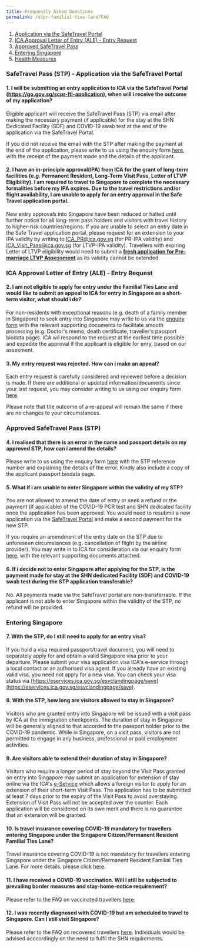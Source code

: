 ```yaml
---
title: Frequently Asked Questions
permalink: /scpr-familial-ties-lane/FAQ
---
```

<div id="top"></div>

 1. [Application via the SafeTravel Portal](#portal)
 2. [ICA Approval Letter of Entry (ALE) - Entry Request](#ale)
 3. [Approved SafeTravel Pass](#stp)
 4. [Entering Singapore](#entry)
 5. [Health Measures](#healthmeasures)
 
<div id="portal"></div>

### SafeTravel Pass (STP) - Application via the SafeTravel Portal 

#### 1. I will be submitting an entry application to ICA via the SafeTravel Portal (<https://go.gov.sg/scpr-ftl-application>), when will i receive the outcome of my application? 

Eligible applicant will receive the SafeTravel Pass (STP) via email after making the necessary payment (if applicable) for the stay at the SHN Dedicated Facility (SDF) and COVID-19 swab test at the end of the application  via the SafeTravel Portal. 

If you did not receive the email with the STP after making the payment at the end of the application, please write to us using the enquiry form [here](https://go.gov.sg/sto-enquiry), with the receipt of the payment made and the details of the applicant. 

#### 2. I have an in-principle approval(IPA) from ICA for the grant of long-term facilities (e.g. Permanent Resident, Long-Term Visit Pass, Letter of LTVP Eligibility). I am required to travel to Singapore to complete the necessary formalities before my IPA expires. Due to the travel restrictions and/or flight availability, I am unable to apply for an entry approval in the Safe Travel application portal. 

New entry approvals into Singapore have been reduced or halted until further notice for all long-term pass holders and visitors with travel history to higher-risk countries/regions. If you are unable to select an entry date in the Safe Travel application portal, please request for an extension to your IPA validity by writing to <a href="mailto:ICA_PR@ica.gov.sg">ICA_PR@ica.gov.sg</a> (for PR-IPA validity) and <a href="mailto:ICA_Visit_Pass@ica.gov.sg">ICA_Visit_Pass@ica.gov.sg</a> (for LTVP-IPA validity). Travellers with expiring Letter of LTVP eligibility would need to submit a <u><b>fresh application for Pre-marriage LTVP Assessment</b></u> as its validity cannot be extended

<div id="ale"></div>

### ICA Approval Letter of Entry (ALE) - Entry Request

#### 2. I am not eligible to apply for entry under the Familial Ties Lane and would like to submit an appeal to ICA for entry in Singapore as a short-term visitor, what should i do?

For non-residents with exceptional reasons (e.g. death of a family member in Singapore) to seek entry into Singapore may write to us via the [enquiry form](https://go.gov.sg/sto-enquiry) with the relevant supporting documents to facilitate smooth processing (e.g. Doctor's memo, death certificate, traveller's passport biodata page). ICA wil respond to the request at the earliest time possible and expedite the approval if the applicant is eligible for enry, based on our assesment.

#### 3. My entry request was rejected. How can i make an appeal? 

Each entry request is carefully considered and reviewed before a decision is made. If there are additional or updated information/documents since your last request, you may consider writing to us using our enquiry form [here](http://go.gov.sg/sto-enquiry).

Please note that the outcome of a re-appeal will remain the same if there are no changes to your circumstances.

<div id="stp"></div>

### Approved SafeTravel Pass (STP)

#### 4. I realised that there is an error in the name and passport details on my approved STP, how can i amend the details?

Please write to us using the enquiry form [here](https://go.gov.sg/sto-enquiry) with the STP reference number and explaining the details of the error. Kindly also include a copy of the applicant passport biodata page.

#### 5. What if i am unable to enter Singapore within the validity of my STP? 

You are not allowed to amend the date of entry or seek a refund or the payment (if applicable) of the COVID-19 PCR test and SHN dedicated facility once the application has been approved. You would need to resubmit a new application via the [SafeTravel Portal](https://go.gov.sg/scpr-ftl-application) and make a second payment for the new STP. 

If you require an amendment of the entry date on the STP due to unforeseen circumstances (e.g. cancellation of flight by the airline provider). You may write in to ICA for consideration via our enquiry form [here](https://go.gov.sg/sto-enquiry), with the relevant supporting documents attached.

#### 6. If i decide not to enter Singapore after applying for the STP, is the payment made for stay at the SHN dedicated Facility (SDF) and COVID-19 swab test during the STP application transferable? 

No. All payments made via the SafeTravel portal are non-transferrable. If the applicant is not able to enter Singapore within the validity of the STP, no refund will be provided. 

<div id="entry"></div>

### Entering Singapore 

#### 7. With the STP, do I still need to apply for an entry visa? 

If you hold a visa required passport/travel document, you will need to separately apply for and obtain a valid Singapore visa prior to your departure. Please submit your visa application visa ICA's e-service through a local contact or an authorised visa agent. If you already have an existing valid visa, you need not apply for a new visa. You can check your visa status via [https://eservices.ica.gov.sg/esvclandingpage/save](https://eservices.ica.gov.sg/esvclandingpage/save). 

#### 8. With the STP, how long are visitors allowed to stay in Singapore?

Visitors who are granted entry into Singapore will be issued with a visit pass by ICA at the immigration checkpoints. The duration of stay in Singapore will be generally aligned to that accorded to the passport holder prior to the COVID-19 pandemic. While in Singapore, on a visit pass, visitors are not permitted to engage in any business, professional or paid employment activities. 

#### 9. Are visitors able to extend their duration of stay in Singapore? 

Visitors who require a longer period of stay beyond the Visit Pass granted on entry into Singapore may submit an application for extension of stay online via the ICA's [e-Service](https://eservices.ica.gov.sg/esvclandingpage/extend) which allows a foreign visitor to apply for an extension of their short-term Visit Pass. The application has to be submitted at least 7 days prior to the expiry of the Visit Pass to avoid overstaying. Extension of Visit Pass will not be accepted over the counter. Each application will be considered on its own merit and there is no guarantee that an extension will be granted. 

<div id="healthmeasures"></div>

#### 10. Is travel insurance covering COVID-19 mandatory for travellers entering Singapore under the Singapore Citizen/Permanent Resident Familial Ties Lane? 

Travel insurance covering COVID-19 is not mandatory for travellers entering Singapore under the Singapore Citizen/Permanent Resident Familial Ties Lane. For more details, please click [here](/health/insurance-and-treatment#insurance).


#### 11. I have received a COVID-19 vaccination. Will I still be subjected to prevailing border measures and stay-home-notice requirement? 

Please refer to the FAQ on vaccinated travellers [here](https://safetravel.ica.gov.sg/health/faq#vaccinated).

#### 12. I was recently diagnosed with COVID-19 but am scheduled to travel to Singapore. Can I still visit Singapore? 

Please refer to the FAQ on recovered travellers [here](https://safetravel.ica.gov.sg/health/faq#pcrtestQ5). Individuals would be advised acccordingly on the need to fulfil the SHN requirements.